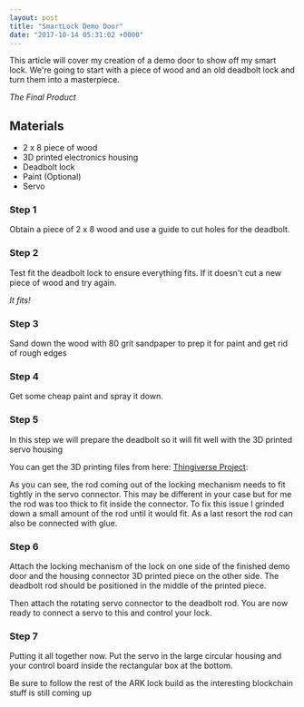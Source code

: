 ```yaml
---
layout: post
title: "SmartLock Demo Door"
date: "2017-10-14 05:31:02 +0000"
---
```


This article will cover my creation of a demo door to show off my smart lock.
We're going to start with a piece of wood and an old deadbolt lock and turn
them into a masterpiece.

<amp-img width="800" height="600" layout="responsive" src="{{ site.baseurl }}/assets/images/doorlock/demolock.jpg" alt="The Final Product"></amp-img> 

_The Final Product_

## Materials

- 2 x 8 piece of wood
- 3D printed electronics housing 
- Deadbolt lock
- Paint (Optional)
- Servo

### Step 1

Obtain a piece of 2 x 8 wood and use a guide to cut holes for the deadbolt.

<amp-img width="800" height="600" layout="responsive" src="{{ site.baseurl }}/assets/images/doorlock/holesdrilled.jpg" alt="The Final Product"></amp-img> 

### Step 2 

Test fit the deadbolt lock to ensure everything fits.
If it doesn't cut a new piece of wood and try again.

<amp-img width="800" height="600" layout="responsive" src="{{ site.baseurl }}/assets/images/doorlock/lockinstalled.jpg" alt="The Final Product"></amp-img> 

_It fits!_

### Step 3

Sand down the wood with 80 grit sandpaper to prep it for paint and get rid of rough edges

<amp-img width="800" height="600" layout="responsive" src="{{ site.baseurl }}/assets/images/doorlock/sanded.jpg" alt="The Final Product"></amp-img> 

### Step 4

Get some cheap paint and spray it down.

<amp-img width="800" height="600" layout="responsive" src="{{ site.baseurl }}/assets/images/doorlock/painted.jpg" alt="The Final Product"></amp-img> 

### Step 5

In this step we will prepare the deadbolt so it will fit well with the 3D printed servo housing

You can get the 3D printing files from here: <a href="https://www.thingiverse.com/thing:852169" target="_blank">Thingiverse Project</a>:

As you can see, the rod coming out of the locking mechanism needs to fit tightly in the servo connector.
This may be different in your case but for me the rod was too thick to fit inside the connector. To fix 
this issue I grinded down a small amount of the rod until it would fit. As a last resort the rod can also 
be connected with glue.

<amp-img width="800" height="600" layout="responsive" src="{{ site.baseurl }}/assets/images/doorlock/servoconnectorattached.jpg" alt="The Final Product"></amp-img> 

<amp-img width="800" height="600" layout="responsive" src="{{ site.baseurl }}/assets/images/doorlock/grinding.jpg" alt="The Final Product"></amp-img> 

### Step 6

Attach the locking mechanism of the lock on one side of the finished demo door and the housing connector 3D printed piece
on the other side. The deadbolt rod should be positioned in the middle of the printed piece.

<amp-img width="800" height="600" layout="responsive" src="{{ site.baseurl }}/assets/images/doorlock/housingattached2.jpg" alt="The Final Product"></amp-img> 

Then attach the rotating servo connector to the deadbolt rod. You are now ready to connect a servo to this and control your lock.

<amp-img width="800" height="600" layout="responsive" src="{{ site.baseurl }}/assets/images/doorlock/housingattached.jpg" alt="The Final Product"></amp-img> 

### Step 7

Putting it all together now. Put the servo in the large circular housing and your control board inside the rectangular box at the bottom.

<amp-img width="800" height="600" layout="responsive" src="{{ site.baseurl }}/assets/images/doorlock/final3Dlock.jpg" alt="The Final Product"></amp-img> 

Be sure to follow the rest of the ARK lock build as the interesting blockchain stuff is still coming up
